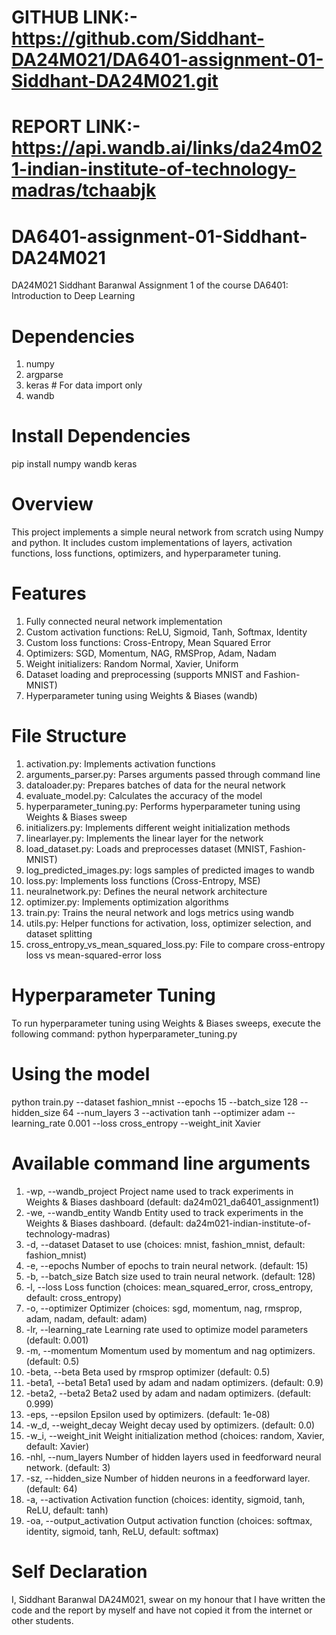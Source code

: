 



# GITHUB LINK:- https://github.com/Siddhant-DA24M021/DA6401-assignment-01-Siddhant-DA24M021.git
# REPORT LINK:- https://api.wandb.ai/links/da24m021-indian-institute-of-technology-madras/tchaabjk





# DA6401-assignment-01-Siddhant-DA24M021
DA24M021 Siddhant Baranwal Assignment 1 of the course DA6401: Introduction to Deep Learning


# Dependencies
1. numpy
2. argparse
3. keras    # For data import only
4. wandb

# Install Dependencies
pip install numpy wandb keras

# Overview
This project implements a simple neural network from scratch using Numpy and python. It includes custom implementations of layers, activation functions, loss functions, optimizers, and hyperparameter tuning.


# Features
1. Fully connected neural network implementation
2. Custom activation functions: ReLU, Sigmoid, Tanh, Softmax, Identity
3. Custom loss functions: Cross-Entropy, Mean Squared Error
4. Optimizers: SGD, Momentum, NAG, RMSProp, Adam, Nadam
5. Weight initializers: Random Normal, Xavier, Uniform
6. Dataset loading and preprocessing (supports MNIST and Fashion-MNIST)
7. Hyperparameter tuning using Weights & Biases (wandb)

# File Structure
1. activation.py: Implements activation functions
2. arguments_parser.py: Parses arguments passed through command line 
3. dataloader.py: Prepares batches of data for the neural network
4. evaluate_model.py: Calculates the accuracy of the model 
5. hyperparameter_tuning.py: Performs hyperparameter tuning using Weights & Biases sweep
6. initializers.py: Implements different weight initialization methods
7. linearlayer.py: Implements the linear layer for the network
8. load_dataset.py: Loads and preprocesses dataset (MNIST, Fashion-MNIST)
9. log_predicted_images.py: logs samples of predicted images to wandb
10. loss.py: Implements loss functions (Cross-Entropy, MSE)
11. neuralnetwork.py: Defines the neural network architecture
12. optimizer.py: Implements optimization algorithms
13. train.py: Trains the neural network and logs metrics using wandb
14. utils.py: Helper functions for activation, loss, optimizer selection, and dataset splitting
15. cross_entropy_vs_mean_squared_loss.py: File to compare cross-entropy loss vs mean-squared-error loss

# Hyperparameter Tuning
To run hyperparameter tuning using Weights & Biases sweeps, execute the following command:
python hyperparameter_tuning.py

# Using the model
python train.py --dataset fashion_mnist --epochs 15 --batch_size 128 --hidden_size 64 --num_layers 3 --activation tanh --optimizer adam --learning_rate 0.001 --loss cross_entropy --weight_init Xavier


# Available command line arguments
1.  -wp, --wandb_project         Project name used to track experiments in Weights & Biases dashboard (default: da24m021_da6401_assignment1)
2.  -we, --wandb_entity          Wandb Entity used to track experiments in the Weights & Biases dashboard. (default: da24m021-indian-institute-of-technology-madras)
3.  -d, --dataset                Dataset to use (choices: mnist, fashion_mnist, default: fashion_mnist)
4.  -e, --epochs                 Number of epochs to train neural network. (default: 15)
5.  -b, --batch_size             Batch size used to train neural network. (default: 128)
6.  -l, --loss                   Loss function (choices: mean_squared_error, cross_entropy, default: cross_entropy)
7.  -o, --optimizer              Optimizer (choices: sgd, momentum, nag, rmsprop, adam, nadam, default: adam)
8.  -lr, --learning_rate         Learning rate used to optimize model parameters (default: 0.001)
9.  -m, --momentum               Momentum used by momentum and nag optimizers. (default: 0.5)
10.  -beta, --beta                Beta used by rmsprop optimizer (default: 0.5)
11.  -beta1, --beta1              Beta1 used by adam and nadam optimizers. (default: 0.9)
12.  -beta2, --beta2              Beta2 used by adam and nadam optimizers. (default: 0.999)
13.  -eps, --epsilon              Epsilon used by optimizers. (default: 1e-08)
14.  -w_d, --weight_decay         Weight decay used by optimizers. (default: 0.0)
15.  -w_i, --weight_init          Weight initialization method (choices: random, Xavier, default: Xavier)
16.  -nhl, --num_layers           Number of hidden layers used in feedforward neural network. (default: 3)
17.  -sz, --hidden_size          Number of hidden neurons in a feedforward layer. (default: 64)
18.  -a, --activation            Activation function (choices: identity, sigmoid, tanh, ReLU, default: tanh)
19.  -oa, --output_activation     Output activation function (choices: softmax, identity, sigmoid, tanh, ReLU, default: softmax)


# Self Declaration
I, Siddhant Baranwal DA24M021, swear on my honour that I have written the code and the report by myself and have not copied it from the internet or other students.